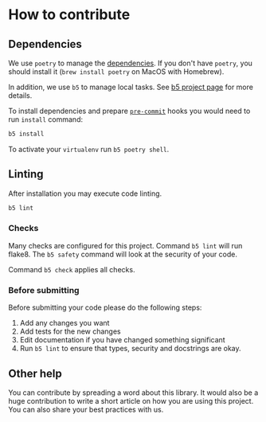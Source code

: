 # How to contribute

## Dependencies

We use `poetry` to manage the [dependencies](https://github.com/python-poetry/poetry).
If you don't have `poetry`, you should install it (`brew install poetry` on MacOS
with Homebrew).

In addition, we use `b5` to manage local tasks. See
[b5 project page](https://github.com/team23/b5) for more details.

To install dependencies and prepare [`pre-commit`](https://pre-commit.com/) hooks
you would need to run `install` command:

```bash
b5 install
```

To activate your `virtualenv` run `b5 poetry shell`.

## Linting

After installation you may execute code linting.

```bash
b5 lint
```

### Checks

Many checks are configured for this project. Command `b5 lint` will run flake8.
The `b5 safety` command will look at the security of your code.

Command `b5 check` applies all checks.

### Before submitting

Before submitting your code please do the following steps:

1. Add any changes you want
1. Add tests for the new changes
1. Edit documentation if you have changed something significant
1. Run `b5 lint` to ensure that types, security and docstrings are okay.

## Other help

You can contribute by spreading a word about this library.
It would also be a huge contribution to write
a short article on how you are using this project.
You can also share your best practices with us.
